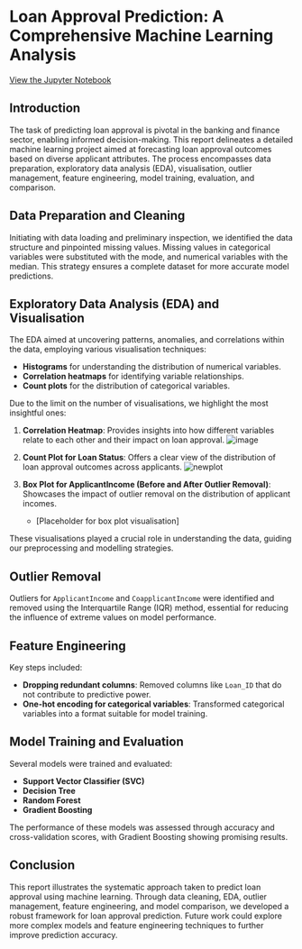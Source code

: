 # Loan Approval Prediction: A Comprehensive Machine Learning Analysis

[View the Jupyter Notebook](https://github.com/Illias-b/Loan-Approval-Notebook.git) 

## Introduction

The task of predicting loan approval is pivotal in the banking and finance sector, enabling informed decision-making. This report delineates a detailed machine learning project aimed at forecasting loan approval outcomes based on diverse applicant attributes. The process encompasses data preparation, exploratory data analysis (EDA), visualisation, outlier management, feature engineering, model training, evaluation, and comparison.

## Data Preparation and Cleaning

Initiating with data loading and preliminary inspection, we identified the data structure and pinpointed missing values. Missing values in categorical variables were substituted with the mode, and numerical variables with the median. This strategy ensures a complete dataset for more accurate model predictions.

## Exploratory Data Analysis (EDA) and Visualisation

The EDA aimed at uncovering patterns, anomalies, and correlations within the data, employing various visualisation techniques:

- **Histograms** for understanding the distribution of numerical variables.
- **Correlation heatmaps** for identifying variable relationships.
- **Count plots** for the distribution of categorical variables.

Due to the limit on the number of visualisations, we highlight the most insightful ones:

1. **Correlation Heatmap**: Provides insights into how different variables relate to each other and their impact on loan approval.
  ![image](https://github.com/Illias-b/Loan-Approval-Prediction/assets/33836566/bb423766-2ebf-4c53-9d78-dec87aa9076d)

2. **Count Plot for Loan Status**: Offers a clear view of the distribution of loan approval outcomes across applicants.
![newplot](https://github.com/Illias-b/Loan-Approval-Prediction/assets/33836566/35f2e9ed-4649-4ec8-949d-ae7d10118e3d)

3. **Box Plot for ApplicantIncome (Before and After Outlier Removal)**: Showcases the impact of outlier removal on the distribution of applicant incomes.
   - [Placeholder for box plot visualisation]

These visualisations played a crucial role in understanding the data, guiding our preprocessing and modelling strategies.

## Outlier Removal

Outliers for `ApplicantIncome` and `CoapplicantIncome` were identified and removed using the Interquartile Range (IQR) method, essential for reducing the influence of extreme values on model performance.

## Feature Engineering

Key steps included:

- **Dropping redundant columns**: Removed columns like `Loan_ID` that do not contribute to predictive power.
- **One-hot encoding for categorical variables**: Transformed categorical variables into a format suitable for model training.

## Model Training and Evaluation

Several models were trained and evaluated:

- **Support Vector Classifier (SVC)**
- **Decision Tree**
- **Random Forest**
- **Gradient Boosting**

The performance of these models was assessed through accuracy and cross-validation scores, with Gradient Boosting showing promising results.

## Conclusion

This report illustrates the systematic approach taken to predict loan approval using machine learning. Through data cleaning, EDA, outlier management, feature engineering, and model comparison, we developed a robust framework for loan approval prediction. Future work could explore more complex models and feature engineering techniques to further improve prediction accuracy.
